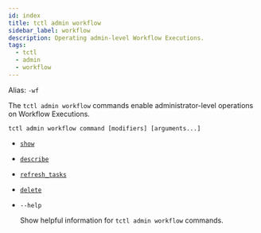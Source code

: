 ```yaml
---
id: index
title: tctl admin workflow
sidebar_label: workflow
description: Operating admin-level Workflow Executions.
tags:
  - tctl
  - admin
  - workflow
---
```


Alias: `-wf`

The `tctl admin workflow` commands enable administrator-level operations on Workflow Executions.

`tctl admin workflow command [modifiers] [arguments...]`

- [`show`](/tctl-v1/admin/workflow/show)

- [`describe`](/tctl-v1/admin/workflow/describe)

- [`refresh_tasks`](/tctl-v1/admin/workflow/refresh_tasks)

- [`delete`](/tctl-v1/admin/workflow/delete)

- `--help`

  Show helpful information for `tctl admin workflow` commands.
